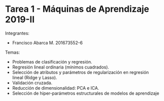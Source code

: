 # Tarea 1 - Máquinas de Aprendizaje 2019-II

Integrantes:
  - Francisco Abarca M. 201673552-6

Temas:
  - Problemas de clasificación y regresión.
  - Regresión lineal ordinaria (mínimos cuadrados).
  - Selección de atributos y parámetros de regularización en regresión lineal (Ridge y Lasso).
  - Validación cruzada.
  - Reducción de dimensionalidad: PCA e ICA.
  - Selección de hiper-parámetros estructurales de modelos de aprendizaje

